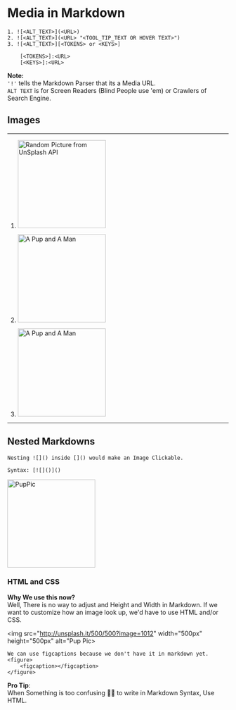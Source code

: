 # Media in Markdown

    1. ![<ALT_TEXT>](<URL>)
    2. ![<ALT_TEXT>](<URL> "<TOOL_TIP_TEXT OR HOVER TEXT>")
    3. ![<ALT_TEXT>][<TOKENS> or <KEYS>]

        [<TOKENS>]:<URL>
        [<KEYS>]:<URL>



**Note:**
<br> `'!'` tells the Markdown Parser that its a Media URL.
<br> `ALT TEXT` is for Screen Readers (Blind People use 'em) or Crawlers of Search Engine.

## Images
<hr>

1. ![Random Picture from UnSplash API](http://unsplash.it/500/500?random)

2. ![A Pup and A Man](http://unsplash.it/500/500?image=1012 "Puppy Picture")

3. ![A Pup and A Man][Pup]

<hr>

## Nested Markdowns

    Nesting ![]() inside []() would make an Image Clickable.

    Syntax: [![]()]()


[![PupPic](http://unsplash.it/50/50?image=1012)](http://unsplash.it/500/500?image=1012)

### HTML and CSS


**Why We use this now?**
<br> Well, There is no way to adjust and Height and Width in Markdown. If we want to customize how an image look up, we'd have to use HTML and/or CSS.

<img src="http://unsplash.it/500/500?image=1012" width="500px" height="500px" alt="Pup Pic>

<style>
    img{
        width: 200px;
        height: 200px;
    }
</style>

    We can use figcaptions because we don't have it in markdown yet.
    <figure>
        <figcaption></figcaption>
    </figure>

**Pro Tip**:
<br> When Something is too confusing 🤦‍♂️ to write in Markdown Syntax, Use HTML.


[Pup]: http://unsplash.it/500/500?image=1012
[Random]: http://unsplash.it/500/500?random
[1]: http://unsplash.it/500/500?image=1012
[2]: http://unsplash.it/500/500?image=1000
[3]: http://unsplash.it/500/500?image=489
[4]: http://unsplash.it/500/500?image=523